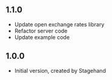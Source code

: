 ## 1.1.0
- Update open exchange rates library
- Refactor server code
- Update example code

## 1.0.0
- Initial version, created by Stagehand
